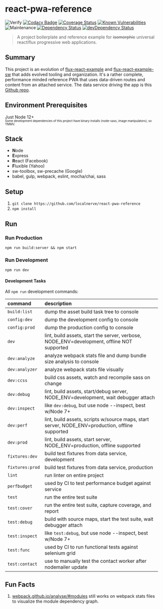 # react-pwa-reference

![Verify](https://github.com/localnerve/react-pwa-reference/workflows/Verify/badge.svg)
[![Codacy Badge](https://api.codacy.com/project/badge/Grade/f2f6921b42144bf78487753e2eb70cf5)](https://www.codacy.com/app/alex/react-pwa-reference?utm_source=github.com&amp;utm_medium=referral&amp;utm_content=localnerve/react-pwa-reference&amp;utm_campaign=Badge_Grade)
[![Coverage Status](https://coveralls.io/repos/github/localnerve/react-pwa-reference/badge.svg?branch=master)](https://coveralls.io/github/localnerve/react-pwa-reference?branch=master)
[![Known Vulnerabilities](https://snyk.io/test/github/localnerve/react-pwa-reference/badge.svg)](https://snyk.io/test/github/localnerve/react-pwa-reference)
![Maintenance](https://img.shields.io/maintenance/yes/2021.svg)
[![Dependency Status](https://david-dm.org/localnerve/react-pwa-reference.svg)](https://david-dm.org/localnerve/react-pwa-reference)
[![devDependency Status](https://david-dm.org/localnerve/react-pwa-reference/dev-status.svg)](https://david-dm.org/localnerve/react-pwa-reference#info=devDependencies)

> A project boilerplate and reference example for ~~isomorphic~~ universal reactiflux progressive web applications.

## Summary
This project is an evolution of [flux-react-example](https://github.com/localnerve/flux-react-example) and [flux-react-example-sw](https://github.com/localnerve/flux-react-example-sw) that adds evolved tooling and organization. It's a rather complete, performance minded reference PWA that uses data-driven routes and content from an attached service. The data service driving the app is this [Github repo](https://github.com/localnerve/fred).

## Environment Prerequisites
Just Node 12+  
<sub><sup>Some development dependencies of this project have binary installs (node-sass, image manipulators), so YMMV.</sup></sub>

## Stack
* **N**ode
* **E**xpress
* **R**eact (Facebook)
* **F**luxible (Yahoo)
* sw-toolbox, sw-precache (Google)
* babel, gulp, webpack, eslint, mocha/chai, sass

## Setup
1. `git clone https://github.com/localnerve/react-pwa-reference`
2. `npm install`

## Run

### Run Production
  `npm run build:server && npm start`

### Run Development
  `npm run dev`

#### Development Tasks
  All `npm run` development commands:

| command | description |
| :--- | :--- |
| `build:list` | dump the asset build task tree to console |
| `config:dev` | dump the development config to console |
| `config:prod` | dump the production config to console |
| `dev` | lint, build assets, start the server, verbose, NODE_ENV=development, offline NOT supported |
| `dev:analyze` | analyze webpack stats file and dump bundle size analysis to console |
| `dev:analyzer` | analyze webpack stats file visually |
| `dev:ccss` | build css assets, watch and recompile sass on change |
| `dev:debug` | lint, build assets, start/debug server, NODE_ENV=development, wait debugger attach |
| `dev:inspect` | like `dev:debug`, but use node --inspect, best w/Node 7+ |
| `dev:perf` | lint, build assets, scripts w/source maps, start server, NODE_ENV=production, offline supported |
| `dev:prod` | lint, build assets, start server, NODE_ENV=production, offline supported |
| `fixtures:dev` | build test fixtures from data service, development |
| `fixtures:prod` | build test fixtures from data service, production |
| `lint` | run linter on entire project |
| `perfbudget` | used by CI to test performance budget against service |
| `test` | run the entire test suite |
| `test:cover` | run the entire test suite, capture coverage, and report |
| `test:debug` | build with source maps, start the test suite, wait debugger attach |
| `test:inspect` | like `test:debug`, but use node --inspect, best w/Node 7+ |
| `test:func` | used by CI to run functional tests against selenium grid |
| `test:contact` | use to manually test the contact worker after nodemailer update |

## Fun Facts
1. [webpack.github.io/analyse/#modules](http://webpack.github.io/analyse/#modules) still works on webpack stats files to visualize the module dependency graph.